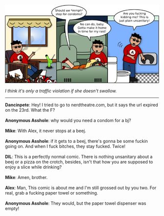 <!--
.. title: Caution Where It Counts
.. slug: caution-where-it-counts
.. date: 2011/01/24 00:00:00
.. tags: 
.. link: 
.. description: 
-->

<a href='caution-where-it-counts.html' title='View comments'>
<img class='comic' src='../assets/comics/20110124.jpg' />
</a>

<em>I think it's only a traffic violation if she doesn't swallow.</em>

<!-- TEASER_END -->
<hr />

<div class='comments'>
<b>Dancinpete</b>: Hey! I tried to go to nerdtheatre.com, but it says the url expired on the 23rd. What the F?<br /><br />
<b>Anonymous Asshole</b>: why would you need a condom for a bj?<br /><br />
<b>Mike</b>: With Alex, it never stops at a beej.<br /><br />
<b>Anonymous Asshole</b>: if it gets to a beej, there's gonna be some fuckin going on. And when I fuck bitches, they stay fucked. Twice!<br /><br />
<b>DIL</b>: This is a perfectly normal comic. There is nothing unsanitary about a beej or a pizza on the crotch, besides, isn't that how you are supposed to enjoy a slice while drinking?<br /><br />
<b>Mike</b>: Amen, brother.<br /><br />
<b>Alex</b>: Man, This comic is about me and I'm still grossed out by you two. For real, grab a fucking paper towel or something.<br /><br />
<b>Anonymous Asshole</b>: They would, but the paper towel dispenser was empty!<br /><br />
</div>

